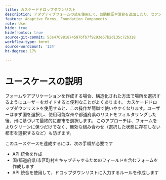 ```yaml
---
title: カスケードドロップダウンリスト
description: アダプティブフォームの式を使用して、自動検証や演算を追加したり、セクションの表示のオン／オフを切り替えたりします。
feature: Adaptive Forms, Foundation Components
role: User
hide: true
hidefromtoc: true
source-git-commit: 53e476981874597bfb7f9293e67b2d135c72b318
workflow-type: tm+mt
source-wordcount: '134'
ht-degree: 17%

---
```


# ユースケースの説明

フォームやアプリケーションを作成する場合、構造化された方法で場所を選択するようにユーザーをガイドすると便利なことがよくあります。 カスケードドロップダウンリストを使用すると、この操作が簡単で使いやすくなります。ユーザーはまず国を選択し、使用可能な州や都道府県のリストをフィルタリングした後、州に基づいて最終的に都市を選択します。 このアプローチは、フォームをよりクリーンに保つだけでなく、無効な組み合わせ（選択した状態に存在しない都市を選択するなど）も防ぎます。

このユースケースを達成するには、次の手順が必要です

- API 統合を作成
- 国/都道府県/市区町村をキャプチャするためのフィールドを含むフォームを作成します
- API 統合を使用して、ドロップダウンリストに入力するルールを作成します